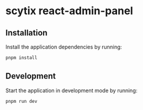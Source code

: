 # scytix react-admin-panel

## Installation

Install the application dependencies by running:

```sh
pnpm install
```

## Development

Start the application in development mode by running:

```sh
pnpm run dev
```


